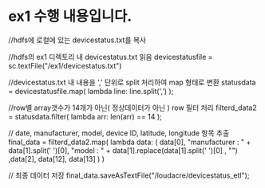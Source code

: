 ﻿# ex1 수행 내용입니다. 

//hdfs에 로컬에 있는 devicestatus.txt를 복사

//hdfs의 ex1 디렉토리 내 devicestatus.txt 읽음
devicestatusfile = sc.textFile("/ex1/devicestatus.txt")

//devicestatus.txt 내 내용을 ',' 단위로 split 처리하여 map 형태로 변환
statusdata = devicestatusfile.map( lambda line: line.split(',') );

//row별 array갯수가 14개가 아닌( 정상데이터가 아닌 ) row 필터 처리
filterd_data2 = statusdata.filter( lambda arr: len(arr) == 14 );

// date, manufacturer, model, device ID, latitude, longitude 항목 추출
final_data = filterd_data2.map( lambda data: ( data[0], "manufacturer : " + data[1].split(' ')[0], "model : " + data[1].replace(data[1].split(' ')[0] , "") ,data[2], data[12], data[13] ) ) 

// 최종 데이터 저장
final_data.saveAsTextFile("/loudacre/devicestatus_etl");